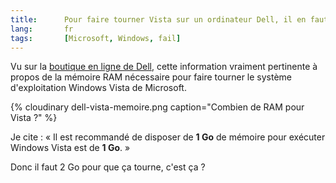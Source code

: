 ```yaml
---
title:      Pour faire tourner Vista sur un ordinateur Dell, il en faut de la RAM !
lang:       fr
tags:       [Microsoft, Windows, fail]
---
```


Vu sur la [boutique en ligne de Dell](http://www1.euro.dell.com/content/default.aspx?c=fr&cs=frdhs1&l=fr&s=dhs&~ck=bt), cette information vraiment pertinente à propos de la mémoire RAM nécessaire pour faire tourner le système d'exploitation Windows Vista de Microsoft.

{% cloudinary dell-vista-memoire.png caption="Combien de RAM pour Vista ?" %}

Je cite : « Il est recommandé de disposer de **1 Go** de mémoire pour exécuter Windows Vista est de **1 Go**. »

Donc il faut 2 Go pour que ça tourne, c'est ça ?
